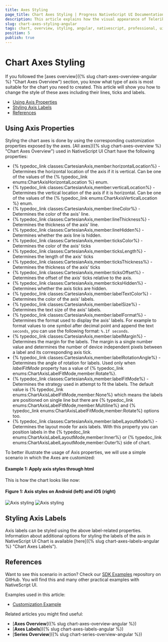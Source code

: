 ```yaml
---
title: Axes Styling
page_title: Chart Axes Styling | Progress NativeScript UI Documentation
description: This article explains how the visual appearance of Telerik Chart's axis for NativeScript can be customized.
slug: chart-axes-styling-angular
tags: chart, overview, styling, angular, nativescript, professional, ui
position: 5
publish: true
---
```


# Chart Axes Styling

If you followed the [axes overview]({% slug chart-axes-overview-angular %} "Chart Axes Overview") section, you know what type of axis is most suitable for the chart you need to created. This article will show you how to change the style of these axes including their lines, ticks and labels. 

* [Using Axis Properties](#using-axis-properties)
* [Styling Axis Labels](#styling-axis-labels)
* [References](#references)

## Using Axis Properties

Styling the chart axes is done by using the corresponding customization properties exposed by the axes. [All axes]({% slug chart-axes-overview %} "Chart Axes Overview") used in NativeScript UI Chart have the following properties:

- {% typedoc_link classes:CartesianAxis,member:horizontalLocation%} - Determines the horizontal location of the axis if it is vertical. Can be one of the values of the {% typedoc_link enums:ChartAxisHorizontalLocation %} enum.
- {% typedoc_link classes:CartesianAxis,member:verticalLocation%} - Determines the vertical location of the axis if it is horizontal. Can be one of the values of the {% typedoc_link enums:ChartAxisVerticalLocation %} enum.
- {% typedoc_link classes:CartesianAxis,member:lineColor%} - Determines the color of the axis' line.
- {% typedoc_link classes:CartesianAxis,member:lineThickness%} - Determines the thickness of the axis' line.
- {% typedoc_link classes:CartesianAxis,member:lineHidden%} - Determines whether the axis line is hidden.
- {% typedoc_link classes:CartesianAxis,member:ticksColor%} - Determines the color of the axis' ticks
- {% typedoc_link classes:CartesianAxis,member:ticksLength%} - Determines the length of the axis' ticks
- {% typedoc_link classes:CartesianAxis,member:ticksThickness%} - Determines the thickness of the axis' ticks
- {% typedoc_link classes:CartesianAxis,member:ticksOffset%} - Determines the offset of the axis' ticks relative to the axis.
- {% typedoc_link classes:CartesianAxis,member:ticksHidden%} - Determines whether the axis ticks are hidden.
- {% typedoc_link classes:CartesianAxis,member:labelTextColor%} - Determines the color of the axis' labels.
- {% typedoc_link classes:CartesianAxis,member:labelSize%} - Determines the text size of the axis' labels.
- {% typedoc_link classes:CartesianAxis,member:labelFormat%} - Determines the format used to display the axis' labels. For example to format values to one symbol after decimal point and append the text `seconds`, you can use the following format: `%.1f seconds`.
- {% typedoc_link classes:CartesianAxis,member:labelMargin%} - Determines the margin for the labels. The margin is a single number value and determines the number of device independent pixels between a label and its corresponding axis tick. 
- {% typedoc_link classes:CartesianAxis,member:labelRotationAngle%} - Determines the angle of rotation for labels. Used only when *labelFitMode* property has a value of {% typedoc_link enums:ChartAxisLabelFitMode,member:Rotate%}.
- {% typedoc_link classes:CartesianAxis,member:labelFitMode%} - Determines the strategy used in attempt to fit the labels. The default value is {% typedoc_link enums:ChartAxisLabelFitMode,member:None%} which means the labels are positioned on single line but there are {% typedoc_link enums:ChartAxisLabelFitMode,member:Multiline%} and {% typedoc_link enums:ChartAxisLabelFitMode,member:Rotate%} options too.
- {% typedoc_link classes:CartesianAxis,member:labelLayoutMode%} - Determines the layout mode for axis labels. With this property you can position labels in the {% typedoc_link enums:ChartAxisLabelLayoutMode,member:Inner%} or {% typedoc_link enums:ChartAxisLabelLayoutMode,member:Outer%} side of chart.

To better illustrate the usage of Axis properties, we will use a simple scenario in which the Axes are customized:

#### Example 1: Apply axis styles through html

<snippet id='chart-angular-axis-styling'/>

This is how the chart looks like now:

#### Figure 1: Axis styles on Android (left) and iOS (right)

![Axis styling](../../../img/ns_ui/axis_styling_android.png "Android") ![Axis styling](../../../img/ns_ui/axis_styling_ios.png "iOS")

## Styling Axis Labels

Axis labels can be styled using the above label-related properties. Information about additional options for styling the labels of the axis in NativeScript UI Chart is available [here]({% slug chart-axes-labels-angular %} "Chart Axes Labels").

## References

Want to see this scenario in action?
Check our [SDK Examples](https://github.com/NativeScript/nativescript-ui-samples-angular) repository on GitHub. You will find this and many other practical examples with NativeScript UI.

Examples used in this article:

* [Customization Example](https://github.com/NativeScript/nativescript-ui-samples-angular/tree/master/chart/app/examples/axes/customization)

Related articles you might find useful:

* [**Axes Overview**]({% slug chart-axes-overview-angular %})
* [**Axes Labels**]({% slug chart-axes-labels-angular %})
* [**Series Overview**]({% slug chart-series-overview-angular %})

